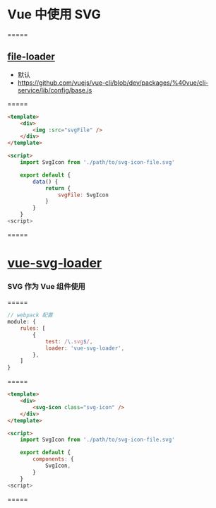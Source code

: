 # Vue 中使用 SVG

=====

## [file-loader](https://github.com/vuejs/vue-cli/blob/dev/packages/%40vue/cli-service/lib/config/base.js)

-   默认
-   https://github.com/vuejs/vue-cli/blob/dev/packages/%40vue/cli-service/lib/config/base.js

=====

```html
<template>
    <div>
        <img :src="svgFile" />
    </div>
</template>

<script>
    import SvgIcon from './path/to/svg-icon-file.svg'

    export default {
        data() {
            return {
                svgFile: SvgIcon
            }
        }
    }
<script>

```

=====

# [vue-svg-loader](https://github.com/visualfanatic/vue-svg-loader)

### SVG 作为 Vue 组件使用

=====

```javascript
// webpack 配置
module: {
    rules: [
        {
            test: /\.svg$/,
            loader: 'vue-svg-loader',
        },
    ]
}
```

=====

```html
<template>
    <div>
        <svg-icon class="svg-icon" />
    </div>
</template>

<script>
    import SvgIcon from './path/to/svg-icon-file.svg'

    export default {
        components: {
            SvgIcon,
        }
    }
<script>

```

=====
